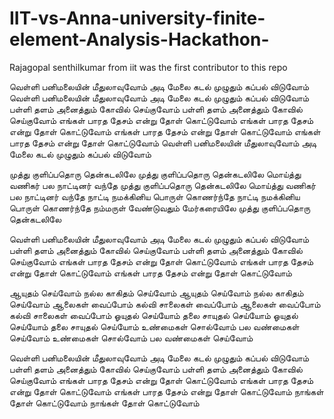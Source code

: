 # IIT-vs-Anna-university-finite-element-Analysis-Hackathon-
Rajagopal senthilkumar from iit was the first contributor to this repo 

வெள்ளி பனிமலையின் மீதுலாவுவோம்
அடி மேலை கடல் முழுதும் கப்பல் விடுவோம்
வெள்ளி பனிமலையின் மீதுலாவுவோம்
அடி மேலை கடல் முழுதும் கப்பல் விடுவோம்
பள்ளி தளம் அனைத்தும் கோவில் செய்குவோம்
பள்ளி தளம் அனைத்தும் கோவில் செய்குவோம்
எங்கள் பாரத தேசம் என்று தோள் கொட்டுவோம்
எங்கள் பாரத தேசம் என்று தோள் கொட்டுவோம்
எங்கள் பாரத தேசம் என்று தோள் கொட்டுவோம்
எங்கள் பாரத தேசம் என்று தோள் கொட்டுவோம்
வெள்ளி பனிமலையின் மீதுலாவுவோம்
அடி மேலை கடல் முழுதும் கப்பல் விடுவோம்

முத்து குளிப்பதொரு தென்கடலிலே
முத்து குளிப்பதொரு தென்கடலிலே
மொய்த்து வணிகர் பல நாட்டினர் வந்தே
முத்து குளிப்பதொரு தென்கடலிலே
மொய்த்து வணிகர் பல நாட்டினர் வந்தே
நாட்டி நமக்கினிய பொருள் கொணர்ந்தே
நாட்டி நமக்கினிய பொருள் கொணர்ந்தே
நம்மருள் வேண்டுவதும் மேர்கரையிலே
முத்து குளிப்பதொரு தென்கடலிலே

வெள்ளி பனிமலையின் மீதுலாவுவோம்
அடி மேலை கடல் முழுதும் கப்பல் விடுவோம்
பள்ளி தளம் அனைத்தும் கோவில் செய்குவோம்
பள்ளி தளம் அனைத்தும் கோவில் செய்குவோம்
எங்கள் பாரத தேசம் என்று தோள் கொட்டுவோம்
எங்கள் பாரத தேசம் என்று தோள் கொட்டுவோம்
எங்கள் பாரத தேசம் என்று தோள் கொட்டுவோம்

ஆயுதம் செய்வோம் நல்ல காகிதம் செய்வோம்
ஆயுதம் செய்வோம் நல்ல காகிதம் செய்வோம்
ஆலைகள் வைப்போம் கல்வி சாலைகள் வைப்போம்
ஆலைகள் வைப்போம் கல்வி சாலைகள் வைப்போம்
ஓயுதல் செய்யோம் தலை சாயுதல் செய்யோம்
ஓயுதல் செய்யோம் தலை சாயுதல் செய்யோம்
உண்மைகள் சொல்வோம் பல வண்மைகள் செய்வோம்
உண்மைகள் சொல்வோம் பல வண்மைகள் செய்வோம்

வெள்ளி பனிமலையின் மீதுலாவுவோம்
அடி மேலை கடல் முழுதும் கப்பல் விடுவோம்
பள்ளி தளம் அனைத்தும் கோவில் செய்குவோம்
பள்ளி தளம் அனைத்தும் கோவில் செய்குவோம்
எங்கள் பாரத தேசம் என்று தோள் கொட்டுவோம்
எங்கள் பாரத தேசம் என்று தோள் கொட்டுவோம்
எங்கள் பாரத தேசம் என்று தோள் கொட்டுவோம்
நாங்கள் தோள் கொட்டுவோம்
நாங்கள் தோள் கொட்டுவோம்
